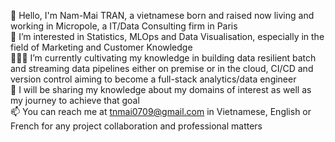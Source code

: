 👋 Hello, I'm Nam-Mai TRAN, a vietnamese born and raised now living and working in Micropole, a IT/Data Consulting firm in Paris <br>
👀 I’m interested in Statistics, MLOps and Data Visualisation, especially in the field of Marketing and Customer Knowledge <br>
👩🏽‍💻 I’m currently cultivating my knowledge in building data resilient batch and streaming data pipelines either on premise or in the cloud, CI/CD and version control aiming to become a full-stack analytics/data engineer <br>
🦾 I will be sharing my knowledge about my domains of interest as well as my journey to achieve that goal <br>
📫 You can reach me at tnmai0709@gmail.com in Vietnamese, English or French for any project collaboration and professional matters <br>

<!---
trannammai/trannammai is a ✨ special ✨ repository because its `README.md` (this file) appears on your GitHub profile.
You can click the Preview link to take a look at your changes.
--->
